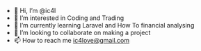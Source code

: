 - 👋 Hi, I’m @ic4l
- 👀 I’m interested in Coding and Trading
- 🌱 I’m currently learning Laravel and How To financial analysing
- 💞️ I’m looking to collaborate on making a project
- 📫 How to reach me ic4love@gmail.com

<!---
ic4l/ic4l is a ✨ special ✨ repository because its `README.md` (this file) appears on your GitHub profile.
You can click the Preview link to take a look at your changes.
--->
